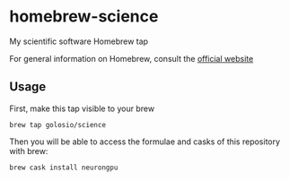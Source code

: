 # homebrew-science
My scientific software Homebrew tap

For general information on Homebrew, consult the [official website](http://brew.sh)

## Usage

First, make this tap visible to your brew

    brew tap golosio/science

Then you will be able to access the formulae and casks of this repository with brew:

    brew cask install neurongpu

